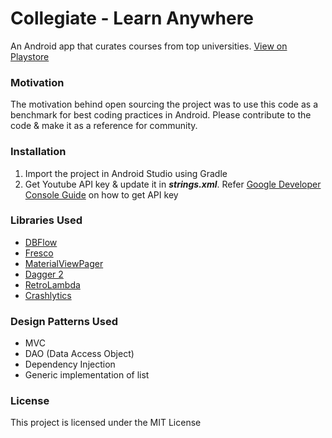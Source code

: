 # Collegiate - Learn Anywhere

An Android app that curates courses from top universities. [View on Playstore](https://play.google.com/store/apps/details?id=com.collegiate)

### Motivation
The motivation behind open sourcing the project was to use this code as a benchmark for best coding practices in Android.
Please contribute to the code & make it as a reference for community.

### Installation
1. Import the project in Android Studio using Gradle
2. Get Youtube API key & update it in **_strings.xml_**. Refer [Google Developer Console Guide](https://developers.google.com/youtube/android/player/register) on how to get API key

### Libraries Used
- [DBFlow](https://github.com/Raizlabs/DBFlow)
- [Fresco](https://github.com/facebook/fresco)
- [MaterialViewPager](https://github.com/florent37/MaterialViewPager)
- [Dagger 2](https://github.com/google/dagger)
- [RetroLambda](https://github.com/orfjackal/retrolambda)
- [Crashlytics](https://fabric.io/kits/android/crashlytics)

### Design Patterns Used
- MVC
- DAO (Data Access Object)
- Dependency Injection
- Generic implementation of list

### License
This project is licensed under the MIT License
